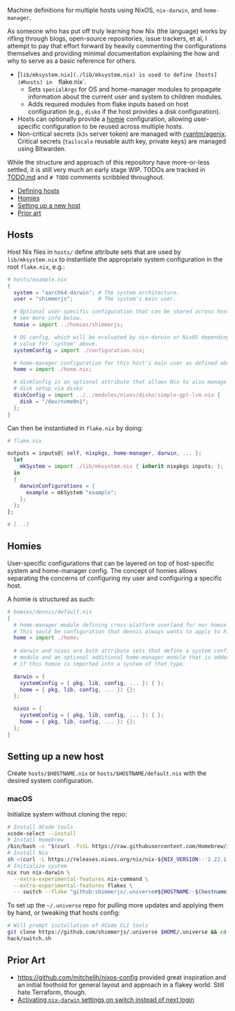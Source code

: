 Machine definitions for multiple hosts using NixOS, `nix-darwin`, and
`home-manager`.

As someone who has put off truly learning how Nix (the language) works by rifling
through blogs, open-source repositories, issue trackers, et al, I attempt to pay
that effort forward by heavily commenting the configurations themselves and
providing minimal documentation explaining the how and why to serve as a basic
reference for others.

- [`lib/mksystem.nix](./lib/mksystem.nix) is used to define [hosts](#hosts) in 
  `flake.nix`.
    - Sets `specialArgs` for OS and home-manager modules to propagate information
      about the current user and system to children modules.
    - Adds required modules from flake inputs based on host configuration (e.g.,
      `disko` if the host provides a disk configuration).
- Hosts can optionally provide a [homie](#homies) configuration, allowing 
  user-specific configuration to be reused across multiple hosts.
- Non-critical secrets (`k3s` server token) are managed with 
  [ryantm/agenix](github.com/ryantm/agenix). Critical secrets (`tailscale` 
  reusable auth key, private keys) are managed using Bitwarden.

While the structure and approach of this repository have more-or-less settled,
it is still very much an early stage WIP. TODOs are tracked in 
[TODO.md](./TODO.md) and `# TODO` comments scribbled throughout.

- [Defining hosts](#hosts)
- [Homies](#homies)
- [Setting up a new host](#setting-up-a-new-host)
- [Prior art](#prior-art)

## Hosts

Host Nix files in `hosts/` define attribute sets that are used by 
`lib/mksystem.nix` to instantiate the appropriate system configuration in the
root `flake.nix`, e.g.:

```nix
# hosts/example.nix
{
  system = "aarch64-darwin"; # The system architecture.
  user = "shimmerjs";        # The system's main user.

  # Optional user-specific configuration that can be shared across hosts,
  # see more info below.
  homie = import ../homies/shimmerjs;

  # OS config, which will be evaluated by nix-darwin or NixOS depending on the 
  # value for 'system' above.
  systemConfig = import ./configuration.nix;

  # home-manager configuration for this host's main user as defined above.
  home = import ./home.nix;

  # diskConfig is an optional attribute that allows Nix to also manage the 
  # disk setup via disko
  diskConfig = import ../../modules/nixos/disko/simple-gpt-lvm.nix {
    disk = "/dev/nvme0n1";
  };
}
```

Can then be instantiated in `flake.nix` by doing:

```nix
# flake.nix 

outputs = inputs@{ self, nixpkgs, home-manager, darwin, ... }:
  let
    mkSystem = import ./lib/mksystem.nix { inherit nixpkgs inputs; };
  in
  {
    darwinConfigurations = {
      example = mkSystem "example";
    };
  };
};

# [...]
```

## Homies

User-specific configurations that can be layered on top of host-specific system
and home-manager config. The concept of homies allows separating the concerns of
configuring my user and configuring a specific host.

A homie is structured as such:

```nix
# homies/dennis/default.nix
{
  # home-manager module defining cross-platform userland for our homie dennis.
  # This sould be configuration that dennis always wants to apply to his hosts.
  home = import ./home;
  
  # darwin and nixos are both attribute sets that define a system config
  # module and an optional additional home-manager module that is added
  # if this homie is imported into a system of that type.

  darwin = {
    systemConfig = { pkg, lib, config, ... }: { };
    home = { pkg, lib, config, ... }: {};
  };

  nixos = {
    systemConfig = { pkg, lib, config, ... }: { };
    home = { pkg, lib, config, ... }: {};
  };
}
```

## Setting up a new host

Create `hosts/$HOSTNAME.nix` or `hosts/$HOSTNAME/default.nix` with the desired
system configuration.

### macOS

Initialize system without cloning the repo:

```sh
# Install XCode tools
xcode-select --install
# Install Homebrew
/bin/bash -c "$(curl -fsSL https://raw.githubusercontent.com/Homebrew/install/HEAD/install.sh)"
# Install Nix
sh <(curl -L https://releases.nixos.org/nix/nix-${NIX_VERSION:-'2.22.1'}/install)
# Initialize system
nix run nix-darwin \
  --extra-experimental-features nix-command \
  --extra-experimental-features flakes \
  -- switch --flake "github:shimmerjs/.universe#${HOSTNAME:-$(hostname)}"
```

To set up the `~/.universe` repo for pulling more updates and applying them by
hand, or tweaking that hosts config:

```sh
# Will prompt installation of XCode CLI tools
git clone https://github.com/shimmerjs/.universe $HOME/.universe && cd $HOME/.universe
hack/switch.sh
```

## Prior Art

- https://github.com/mitchellh/nixos-config provided great inspiration and an 
  initial foothold for general layout and approach in a flakey world. Still
  hate Terraform, though.
- [Activating `nix-darwin` settings on switch instead of next login](https://medium.com/@zmre/nix-darwin-quick-tip-activate-your-preferences-f69942a93236)
